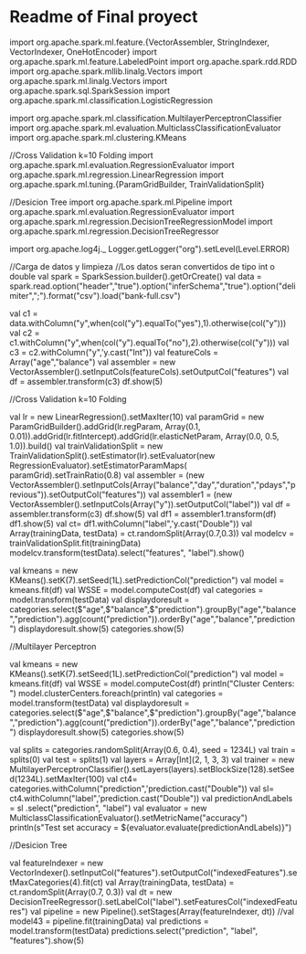 # Readme of Final proyect
import org.apache.spark.ml.feature.{VectorAssembler, StringIndexer, VectorIndexer, OneHotEncoder}
import org.apache.spark.ml.feature.LabeledPoint
import org.apache.spark.rdd.RDD
import org.apache.spark.mllib.linalg.Vectors
import org.apache.spark.ml.linalg.Vectors
import org.apache.spark.sql.SparkSession
import org.apache.spark.ml.classification.LogisticRegression

import org.apache.spark.ml.classification.MultilayerPerceptronClassifier
import org.apache.spark.ml.evaluation.MulticlassClassificationEvaluator
import org.apache.spark.ml.clustering.KMeans

//Cross Validation k=10 Folding
import org.apache.spark.ml.evaluation.RegressionEvaluator
import org.apache.spark.ml.regression.LinearRegression
import org.apache.spark.ml.tuning.{ParamGridBuilder, TrainValidationSplit}

//Desicion Tree
import org.apache.spark.ml.Pipeline
import org.apache.spark.ml.evaluation.RegressionEvaluator
import org.apache.spark.ml.regression.DecisionTreeRegressionModel
import org.apache.spark.ml.regression.DecisionTreeRegressor

import org.apache.log4j._
Logger.getLogger("org").setLevel(Level.ERROR)

//Carga de datos y limpieza
//Los datos seran convertidos de tipo int o double
val spark = SparkSession.builder().getOrCreate()
val data = spark.read.option("header","true").option("inferSchema","true").option("delimiter",";").format("csv").load("bank-full.csv")

val c1 = data.withColumn("y",when(col("y").equalTo("yes"),1).otherwise(col("y")))
val c2 = c1.withColumn("y",when(col("y").equalTo("no"),2).otherwise(col("y")))
val c3 = c2.withColumn("y",'y.cast("Int"))
val featureCols = Array("age","balance")
val assembler = new VectorAssembler().setInputCols(featureCols).setOutputCol("features")
val df = assembler.transform(c3)
df.show(5)

//Cross Validation k=10 Folding

val lr = new LinearRegression().setMaxIter(10)
val paramGrid = new ParamGridBuilder().addGrid(lr.regParam, Array(0.1, 0.01)).addGrid(lr.fitIntercept).addGrid(lr.elasticNetParam,
  Array(0.0, 0.5, 1.0)).build()
val trainValidationSplit = new TrainValidationSplit().setEstimator(lr).setEvaluator(new RegressionEvaluator).setEstimatorParamMaps(
  paramGrid).setTrainRatio(0.8)
val assembler = (new VectorAssembler().setInputCols(Array("balance","day","duration","pdays","previous")).setOutputCol("features"))
val assembler1 = (new VectorAssembler().setInputCols(Array("y")).setOutputCol("label"))
val df = assembler.transform(c3)
df.show(5)
val df1 = assembler1.transform(df)
df1.show(5)
val  ct= df1.withColumn("label",'y.cast("Double"))
val Array(trainingData, testData) = ct.randomSplit(Array(0.7,0.3))
val modelcv = trainValidationSplit.fit(trainingData)
modelcv.transform(testData).select("features", "label").show()


val kmeans = new KMeans().setK(7).setSeed(1L).setPredictionCol("prediction")
val model = kmeans.fit(df)
val WSSE = model.computeCost(df)
val categories = model.transform(testData)
val displaydoresult = categories.select($"age",$"balance",$"prediction").groupBy("age","balance","prediction").agg(count("prediction")).orderBy("age","balance","prediction")
displaydoresult.show(5)
categories.show(5)

//Multilayer Perceptron



val kmeans = new KMeans().setK(7).setSeed(1L).setPredictionCol("prediction")
val model = kmeans.fit(df)
val WSSE = model.computeCost(df)
println("Cluster Centers: ")
model.clusterCenters.foreach(println)
val categories = model.transform(testData)
val displaydoresult = categories.select($"age",$"balance",$"prediction").groupBy("age","balance","prediction").agg(count("prediction")).orderBy("age","balance","prediction")
displaydoresult.show(5)
categories.show(5)

val splits = categories.randomSplit(Array(0.6, 0.4), seed = 1234L)
val train = splits(0)
val test = splits(1)
val layers = Array[Int](2, 1, 3, 3)
val trainer = new MultilayerPerceptronClassifier().setLayers(layers).setBlockSize(128).setSeed(1234L).setMaxIter(100)
val ct4= categories.withColumn("prediction",'prediction.cast("Double"))
val sl= ct4.withColumn("label",'prediction.cast("Double"))
val predictionAndLabels = sl .select("prediction", "label")
val evaluator = new MulticlassClassificationEvaluator().setMetricName("accuracy")
println(s"Test set accuracy = ${evaluator.evaluate(predictionAndLabels)}")



//Desicion Tree

val featureIndexer = new VectorIndexer().setInputCol("features").setOutputCol("indexedFeatures").setMaxCategories(4).fit(ct)
val Array(trainingData, testData) = ct.randomSplit(Array(0.7, 0.3))
val dt = new DecisionTreeRegressor().setLabelCol("label").setFeaturesCol("indexedFeatures")
val pipeline = new Pipeline().setStages(Array(featureIndexer, dt))
//val model43 = pipeline.fit(trainingData)
val predictions = model.transform(testData)
predictions.select("prediction", "label", "features").show(5)


    

